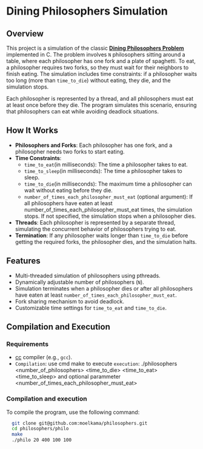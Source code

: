 # Dining Philosophers Simulation

## Overview
This project is a simulation of the classic **[Dining Philosophers Problem](https://en.wikipedia.org/wiki/Dining_philosophers_problem)** implemented in C. The problem involves `N` philosophers sitting around a table, where each philosopher has one fork and a plate of spaghetti. To eat, a philosopher requires two forks, so they must wait for their neighbors to finish eating. The simulation includes time constraints: if a philosopher waits too long (more than `time_to_die`) without eating, they die, and the simulation stops.

Each philosopher is represented by a thread, and all philosophers must eat at least once before they die. The program simulates this scenario, ensuring that philosophers can eat while avoiding deadlock situations.

## How It Works
- **Philosophers and Forks**: Each philosopher has one fork, and a philosopher needs two forks to start eating.
- **Time Constraints**:
  - `time_to_eat`(in milliseconds): The time a philosopher takes to eat.
  - `time_to_sleep`(in milliseconds): The time a philosopher takes to sleep.
  - `time_to_die`(in milliseconds): The maximum time a philosopher can wait without eating before they die.
  - `number_of_times_each_philosopher_must_eat` (optional argument): If all
philosophers have eaten at least number_of_times_each_philosopher_must_eat
times, the simulation stops. If not specified, the simulation stops when a
philosopher dies.
- **Threads**: Each philosopher is represented by a separate thread, simulating the concurrent behavior of philosophers trying to eat.
- **Termination**: If any philosopher waits longer than `time_to_die` before getting the required forks, the philosopher dies, and the simulation halts.

## Features
- Multi-threaded simulation of philosophers using pthreads.
- Dynamically adjustable number of philosophers (`N`).
- Simulation terminates when a philosopher dies or after all philosophers have eaten at least   `number_of_times_each_philosopher_must_eat`.
- Fork sharing mechanism to avoid deadlock.
- Customizable time settings for `time_to_eat` and `time_to_die`.

## Compilation and Execution
### Requirements
- [cc](https://wiki.crowncloud.net/?How_to_Install_GCC_on_Debian_11) compiler (e.g., `gcc`).
- `Compilation`: use cmd make to execute
  `execution`: ./philosophers <number_of_philosophers> <time_to_die> <time_to_eat> <time_to_sleep> and optional parammeter <number_of_times_each_philosopher_must_eat>

### Compilation and execution
To compile the program, use the following command:
```bash
  git clone git@github.com:moelkama/philosophers.git
  cd philosophers/philo
  make
  ./philo 20 400 100 100
